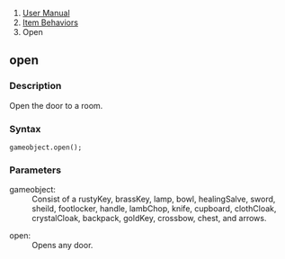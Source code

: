 <ol class="breadcrumb">
  <li><a href="#/docs/contents">User Manual</a></li>
  <li><a href="#/docs/item">Item Behaviors</a></li>
  <li class="active">Open</li>
</ol>

## open

### Description

Open the door to a room.

### Syntax

    gameobject.open();

### Parameters

<dl>
  <dt>gameobject:</dt>
  <dd>Consist of a rustyKey, brassKey, lamp, bowl, healingSalve, sword, sheild, footlocker, handle, lambChop, knife, cupboard, clothCloak, crystalCloak, backpack, goldKey, crossbow, chest, and arrows.</dd>
</dl>

<dl>
  <dt>open:</dt>
  <dd>Opens any door.</dd>
</dl>